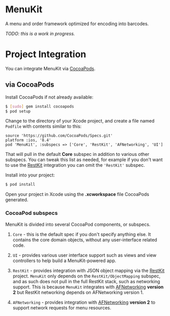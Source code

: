 # MenuKit

A menu and order framework optimized for encoding into barcodes.

_TODO: this is a work in progress._

# Project Integration

You can integrate MenuKit via [CocoaPods](http://cocoapods.org/).

## via CocoaPods

Install CocoaPods if not already available:

```bash
$ [sudo] gem install cocoapods
$ pod setup
```

Change to the directory of your Xcode project, and create a file named `Podfile` with
contents similar to this:

	source 'https://github.com/CocoaPods/Specs.git'
	platform :ios, '8.4'
	pod 'MenuKit', :subspecs => ['Core', 'RestKit', 'AFNetworking', 'UI']

That will pull in the default **Core** subspec in addition to various other
subspecs. You can tweak this list as needed, for example if you don't want
to use the [RestKit][restkit] integration you can
omit the `'RestKit'` subspec.

Install into your project:

``` bash
$ pod install
```
Open your project in Xcode using the **.xcworkspace** file CocoaPods generated.

### CocoaPod subspecs

MenuKit is divided into several CocoaPod components, or subspecs. 

 1. `Core` - this is the default spec if you don't specify anything else. It 
    contains the core domain objects, without any user-interface related code.
    
 2. `UI` - provides various user interface support such as views and view 
    controllers to help build a MenuKit-powered app.
    
 3. `RestKit` - provides integration with JSON object mapping via the [RestKit][restkit]
    project. `MenuKit` only depends on the `RestKit/ObjectMapping` subspec, and as such
    does not pull in the full RestKit stack, such as networking support. This is
    because `MenuKit` integrates with [AFNetworking][afn] **version 2** but RestKit
    networking depends on AFNetworking version 1.
    
 4. `AFNetworking` - provides integration with [AFNetworking][afn] **version 2** to
    support network requests for menu resources.
    

 [restkit]: https://github.com/RestKit/RestKit/
 [afn]: https://github.com/AFNetworking/AFNetworking
 
